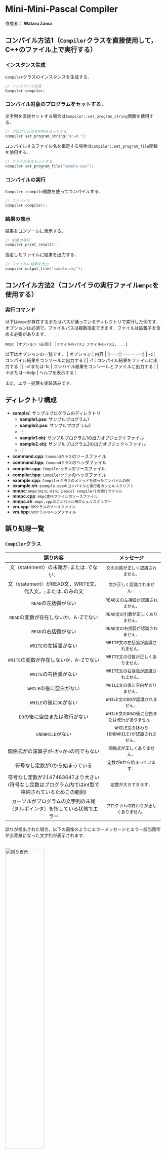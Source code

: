 # Mini-Mini-Pascal Compiler
作成者： **Wataru Zama**

## コンパイル方法1（`Compiler`クラスを直接使用して，C++のファイル上で実行する）
### インスタンス生成
`Compiler`クラスのインスタンスを生成する．
```cpp
// インスタンス生成
Compiler compiler;
```

### コンパイル対象のプログラムをセットする．
文字列を直接セットする場合は`Compiler::set_program_string`関数を使用する．
```cpp
// プログラムの文字列をセットする
compiler.set_program_string("A:=0.");
```
コンパイルするファイル名を指定する場合は`Compiler::set_program_file`関数を使用する．
```cpp
// ファイル名をセットする
compiler.set_program_file("sample.pas");
```

### コンパイルの実行
`Compiler::compile`関数を使ってコンパイルする．
```cpp
// コンパイル
compiler.compile();
```

### 結果の表示
結果をコンソールに表示する．
```cpp
// 結果の表示
compiler.print_result();
```
指定したファイルに結果を出力する．
```cpp
// ファイルに結果を出力
compiler.output_file("sample.obj");
```

## コンパイル方法2（コンパイラの実行ファイル`mmpc`を使用する）
### 実行コマンド
以下は`mmpc`が存在するまたはパスが通っているディレクトリで実行した例です．オプションは必須で，ファイルパスは複数指定できます．ファイルは拡張子を含める必要があります．
```terminal
mmpc [オプション（必須）] [ファイルのパス1 ファイルのパス2, ...]
```
以下はオプションの一覧です．
| オプション | 内容 |
|:----:|:----------:|
| -c | コンパイル結果をコンソールに出力する |
| -f | コンパイル結果をファイルに出力する |
| -cfまたは-fc | コンパイル結果をコンソールとファイルに出力する |
| -hまたは--help | ヘルプを表示する |

また，エラー処理も実装済みです．

## ディレクトリ構成
- **sample/**: サンプルプログラムのディレクトリ
    - **sample1.pas**: サンプルプログラム1
    - **sample2.pas**: サンプルプログラム2
    - **︙**
    - **sample1.obj**: サンプルプログラム1の出力オブジェクトファイル
    - **sample2.obj**: サンプルプログラム2の出力オブジェクトファイル
    - **︙**
- **command.cpp**: `Commandクラス`のソースファイル
- **command.hpp**: `Commandクラス`のヘッダファイル
- **compiler.cpp**: `Compilerクラス`のソースファイル
- **compiler.hpp**: `Compilerクラス`のヘッダファイル
- **example.cpp**: `Compilerクラスのメソッドを使ったコンパイルの例`
- **example.sh**: `example.cppのコンパイルと実行用のシェルスクリプト`
- **mmpc**: `mmpc(mini-mini pascal compiler)の実行ファイル`
- **mmpc.cpp**: `mmpc実行ファイルのソースファイル`
- **mmpc.sh**: `mmpc.cppのコンパイル用のシェルスクリプト`
- **vm.cpp**: `VMクラスのソースファイル`
- **vm.hpp**: `VMクラスのヘッダファイル`

## 誤り処理一覧
### `Compiler`クラス
| 誤り内容 | メッセージ |
|:----:|:----------:|
| 文（statement）の末尾が`;`または`.`でない． | `文の末尾が正しく認識されません．` |
| 文（statement）がREAD文，WRITE文，代入文，`;`または`.`のみの文 | `文が正しく認識されません．` |
| `READ`の左括弧がない | `READ文の左括弧が認識されません．` |
| `READ`の変数が存在しないか，A-Zでない | `READ文の引数が正しくありません．` |
| `READ`の右括弧がない | `READ文の右括弧が認識されません．` |
| `WRITE`の左括弧がない | `WRITE文の左括弧が認識されません．` |
| `WRITE`の変数が存在しないか，A-Zでない | `WRITE文の引数が正しくありません．` |
| `WRITE`の右括弧がない | `WRITE文の右括弧が認識されません．` |
| `WHILE`の後に空白がない | `WHILE文の後に空白がありません．` |
| `WHILE`の後に`DO`がない | `WHILE文のDOが認識されません．` |
| `DO`の後に空白または改行がない | `WHILE文のDOの後に空白または改行がありません．` |
| `ENDWHILE`がない | `WHILE文の終わり(ENDWHILE)が認識されません．` |
| 関係式がの演算子が`=`か`>`か`<`の何でもない | `関係式が正しくありません．` |
| 符号なし定数が0から始まっている | `定数が0から始まっています．` |
| 符号なし定数が2147483647より大きい<br>(符号なし定数はプログラム内ではint型で格納されているためこの範囲)  | `定数が大きすぎます．` |
| カーソルがプログラムの文字列の末尾（ヌルポインタ）を指している状態でエラー | `プログラムの終わりが正しくありません．` |

誤りが検出された場合，以下の画像のようにエラーメッセージとエラー該当箇所が赤背景になった文字列が表示されます．

<br>
<img src="https://github.com/W-Zama/figure/blob/main/README_images/mmpascal_compiler/error_display.png" alt="誤り表示" width=50%>
<br>
